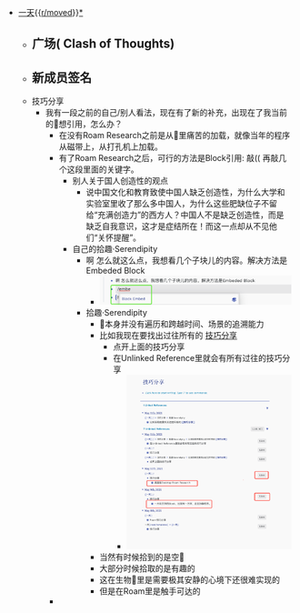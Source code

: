 - [一天](一天.md){{[r/moved](r/moved.md)}}[*](((-G0hKwSVW)))
    - 广场( Clash of Thoughts)
        - 
    - 新成员签名
        - 
    - 技巧分享
        - 我有一段之前的自己/别人看法，现在有了新的补充，出现在了我当前的🧠想引用，怎么办？
            - 在没有Roam Research之前是从🧠里痛苦的加载，就像当年的程序从磁带上，从打孔机上加载。
            - 有了Roam Research之后，可行的方法是Block引用: 敲(( 再敲几个这段里面的关键字。
                - 别人关于国人创造性的观点
                    - 说中国文化和教育致使中国人缺乏创造性，为什么大学和实验室里收了那么多中国人，为什么这些肥缺位子不留给“充满创造力”的西方人？中国人不是缺乏创造性，而是缺乏自我意识，这才是症结所在！而这一点却从不见他们“关怀提醒”。
                - 自己的拾趣·Serendipity
                    - 啊 怎么就这么点，我想看几个子块儿的内容。解决方法是Embeded Block
                        - ![](../images/Xtp4_-aNQU.png?)
                    - 拾趣·Serendipity
                        - 🧠本身并没有遍历和跨越时间、场景的追溯能力
                        - 比如我现在要找出过往所有的 [技巧分享](技巧分享.md)
                            - 点开上面的技巧分享
                            - 在Unlinked Reference里就会有所有过往的技巧分享
                                - ![](../images/qRbidyTnTX.png?)
                        - 当然有时候拾到的是空🐚
                        - 大部分时候拾取的是有趣的
                        - 这在生物🧠里是需要极其安静的心境下还很难实现的
                        - 但是在Roam里是触手可达的
            - 
